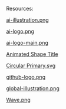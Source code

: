Resources:

[ai-illustration.png](https://www.pinclipart.com/pindetail/ibiwTJm_ai-artificial-intelligence-company-ai-development-png-clipart/)

[ai-logo.png](https://www.cleanpng.com/png-artificial-intelligence-research-synthetic-intelli-5894619/)

[ai-logo-main.png]()

[Animated Shape Title](https://bgjar.com/)

[Circular Primary.svg](https://bgjar.com/)

[github-logo.png]()

[global-illustration.png](https://www.pngmart.com/image/120813)

[Wave.png](https://bgjar.com/wave)